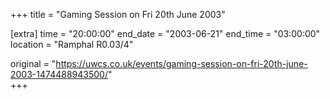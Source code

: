 +++
title = "Gaming Session on Fri 20th June 2003"

[extra]
time = "20:00:00"
end_date = "2003-06-21"
end_time = "03:00:00"
location = "Ramphal R0.03/4"

original = "https://uwcs.co.uk/events/gaming-session-on-fri-20th-june-2003-1474488943500/"    
+++



